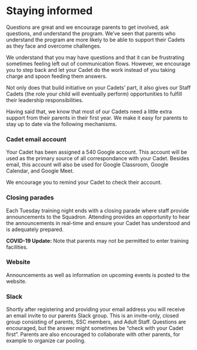 # Staying informed

Questions are great and we encourage parents to get involved, ask questions, and understand the program. We’ve seen that parents who understand the program are more likely to be able to support their Cadets as they face and overcome challenges.

We understand that you may have questions and that it can be frustrating sometimes feeling left out of communication flows. However, we encourage you to step back and let your Cadet do the work instead of you taking charge and spoon feeding them answers.

Not only does that build initiative on your Cadets’ part, it also gives our Staff Cadets \(the role your child will eventually perform\) opportunities to fulfill their leadership responsibilities.

Having said that, we know that most of our Cadets need a little extra support from their parents in their first year. We make it easy for parents to stay up to date via the following mechanisms.

### Cadet email account

Your Cadet has been assigned a 540 Google account. This account will be used as the primary source of all correspondance with your Cadet. Besides email, this account will also be used for Google Classroom, Google Calendar, and Google Meet.

We encourage you to remind your Cadet to check their account.

### Closing parades

Each Tuesday training night ends with a closing parade where staff provide announcements to the Squadron. Attending provides an opportunity to hear the announcements in real-time and ensure your Cadet has understood and is adequately prepared.

**COVID-19 Update:** Note that parents may not be permitted to enter training facilities.

### **Website**

Announcements as well as information on upcoming events is posted to the website. 

### **Slack**

Shortly after registering and providing your email address you will receive an email invite to our parents Slack group. This is an invite-only, closed group consisting of parents, SSC members, and Adult Staff. Questions are encouraged, but the answer might sometimes be “check with your Cadet first”. Parents are also encouraged to collaborate with other parents, for example to organize car pooling.

